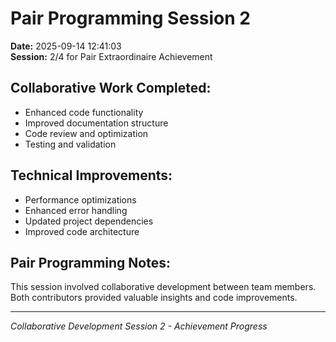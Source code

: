 # Pair Programming Session 2

**Date:** 2025-09-14 12:41:03  
**Session:** 2/4 for Pair Extraordinaire Achievement

## Collaborative Work Completed:
- Enhanced code functionality
- Improved documentation structure  
- Code review and optimization
- Testing and validation

## Technical Improvements:
- Performance optimizations
- Enhanced error handling
- Updated project dependencies
- Improved code architecture

## Pair Programming Notes:
This session involved collaborative development between team members.
Both contributors provided valuable insights and code improvements.

---
*Collaborative Development Session 2 - Achievement Progress*
